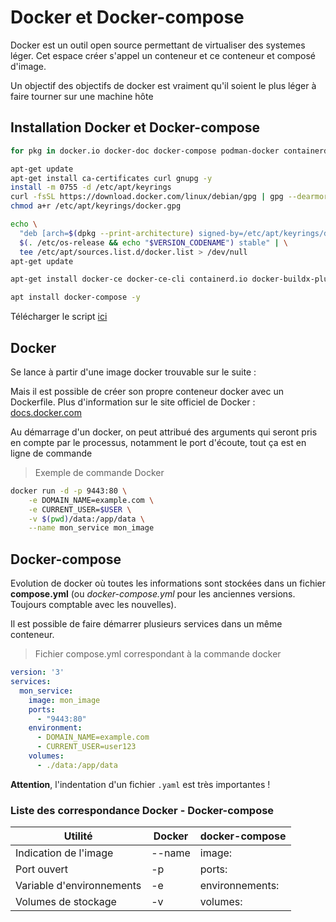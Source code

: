 # Docker et Docker-compose

Docker est un outil open source permettant de virtualiser des systemes léger.
Cet espace créer s'appel un conteneur et ce conteneur et composé d'image.

Un objectif des objectifs de docker est vraiment qu'il soient le plus léger à faire tourner sur une machine hôte

## Installation Docker et Docker-compose

```sh
for pkg in docker.io docker-doc docker-compose podman-docker containerd runc; do apt-get remove $pkg; done

apt-get update
apt-get install ca-certificates curl gnupg -y
install -m 0755 -d /etc/apt/keyrings
curl -fsSL https://download.docker.com/linux/debian/gpg | gpg --dearmor -o /etc/apt/keyrings/docker.gpg
chmod a+r /etc/apt/keyrings/docker.gpg

echo \
  "deb [arch=$(dpkg --print-architecture) signed-by=/etc/apt/keyrings/docker.gpg] https://download.docker.com/linux/debian \
  $(. /etc/os-release && echo "$VERSION_CODENAME") stable" | \
  tee /etc/apt/sources.list.d/docker.list > /dev/null
apt-get update

apt-get install docker-ce docker-ce-cli containerd.io docker-buildx-plugin docker-compose-plugin -y

apt install docker-compose -y
```

Télécharger le script [ici](https://doc.cclaudel.fr/apps/docker/installation.sh)

## Docker

Se lance à partir d'une image docker trouvable sur le suite :

Mais il est possible de créer son propre conteneur docker avec un Dockerfile.
Plus d'information sur le site officiel de Docker : [docs.docker.com](https://docs.docker.com/engine/reference/builder)

Au démarrage d'un docker, on peut attribué des arguments qui seront pris en compte par le processus, notamment le port d'écoute, tout ça est en ligne de commande

> Exemple de commande Docker 
```sh
docker run -d -p 9443:80 \
    -e DOMAIN_NAME=example.com \
    -e CURRENT_USER=$USER \
    -v $(pwd)/data:/app/data \
    --name mon_service mon_image
```
## Docker-compose

Evolution de docker où toutes les informations sont stockées dans un fichier **compose.yml** (ou *docker-compose.yml* pour les anciennes versions. Toujours comptable avec les nouvelles).

Il est possible de faire démarrer plusieurs services dans un même conteneur.
 
> Fichier compose.yml correspondant à la commande docker
```yaml
version: '3'
services:
  mon_service:
    image: mon_image
    ports:
      - "9443:80"
    environment:
      - DOMAIN_NAME=example.com
      - CURRENT_USER=user123
    volumes:
      - ./data:/app/data
```

**Attention**, l'indentation d'un fichier ``.yaml`` est très importantes ! 


### Liste des correspondance Docker - Docker-compose

| **Utilité** | **Docker** | **docker-compose** |
|-------------|------------|--------------------|
| Indication de l'image | --name | image: | 
| Port ouvert | -p | ports: |
| Variable d'environnements | -e | environnements: |
| Volumes de stockage | -v | volumes: |